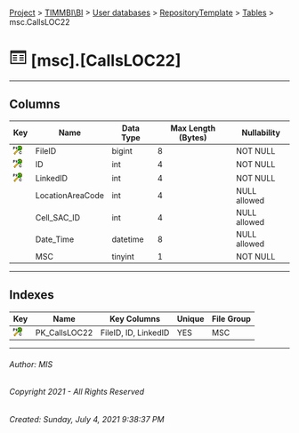 #### 

[Project](../../../../index.md) > [TIMMBI\\BI](../../../index.md) > [User databases](../../index.md) > [RepositoryTemplate](../index.md) > [Tables](Tables.md) > msc.CallsLOC22

# ![Tables](../../../../Images/Table32.png) [msc].[CallsLOC22]

---

## <a name="#columns"></a>Columns

| Key | Name | Data Type | Max Length (Bytes) | Nullability |
|---|---|---|---|---|
| [![Cluster Primary Key PK_CallsLOC22: FileID\ID\LinkedID](../../../../Images/pkcluster.png)](#indexes) | FileID | bigint | 8 | NOT NULL |
| [![Cluster Primary Key PK_CallsLOC22: FileID\ID\LinkedID](../../../../Images/pkcluster.png)](#indexes) | ID | int | 4 | NOT NULL |
| [![Cluster Primary Key PK_CallsLOC22: FileID\ID\LinkedID](../../../../Images/pkcluster.png)](#indexes) | LinkedID | int | 4 | NOT NULL |
|  | LocationAreaCode | int | 4 | NULL allowed |
|  | Cell_SAC_ID | int | 4 | NULL allowed |
|  | Date_Time | datetime | 8 | NULL allowed |
|  | MSC | tinyint | 1 | NOT NULL |


---

## <a name="#indexes"></a>Indexes

| Key | Name | Key Columns | Unique | File Group |
|---|---|---|---|---|
| [![Cluster Primary Key PK_CallsLOC22: FileID\ID\LinkedID](../../../../Images/pkcluster.png)](#indexes) | PK_CallsLOC22 | FileID, ID, LinkedID | YES | MSC |


---

###### Author:  MIS

###### Copyright 2021 - All Rights Reserved

###### Created: Sunday, July 4, 2021 9:38:37 PM

